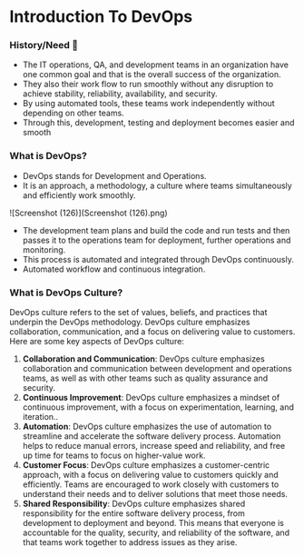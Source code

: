 # Introduction To DevOps

### History/Need :book:

- The IT operations, QA, and development teams in an organization have one common goal and that is the overall success of the organization. 
- They also their work flow to run smoothly without any disruption to achieve stability, reliability, availability, and security. 
- By using automated tools, these teams work independently without depending on other teams. 
- Through this, development, testing and deployment becomes easier and smooth 

### What is DevOps?

- DevOps stands for Development and Operations.
- It is an approach, a methodology, a culture where teams simultaneously and efficiently work smoothly.

![Screenshot (126)](Screenshot (126).png)

- The development team plans and build the code and run tests and then passes it to the operations team for deployment, further operations and monitoring.
- This process is automated and integrated through DevOps continuously.
- Automated workflow and continuous integration.

### What is DevOps Culture?

DevOps culture refers to the set of values, beliefs, and practices that underpin the DevOps methodology. DevOps culture emphasizes collaboration, communication, and a focus on delivering value to customers. Here are some key aspects of DevOps culture:

1. **Collaboration and Communication**: DevOps culture emphasizes collaboration and communication between development and operations teams, as well as with other teams such as quality assurance and security.
2. **Continuous Improvement**: DevOps culture emphasizes a mindset of continuous improvement, with a focus on experimentation, learning, and iteration..
3. **Automation**: DevOps culture emphasizes the use of automation to streamline and accelerate the software delivery process. Automation helps to reduce manual errors, increase speed and reliability, and free up time for teams to focus on higher-value work.
4. **Customer Focus**: DevOps culture emphasizes a customer-centric approach, with a focus on delivering value to customers quickly and efficiently. Teams are encouraged to work closely with customers to understand their needs and to deliver solutions that meet those needs.
5. **Shared Responsibility**: DevOps culture emphasizes shared responsibility for the entire software delivery process, from development to deployment and beyond. This means that everyone is accountable for the quality, security, and reliability of the software, and that teams work together to address issues as they arise.
